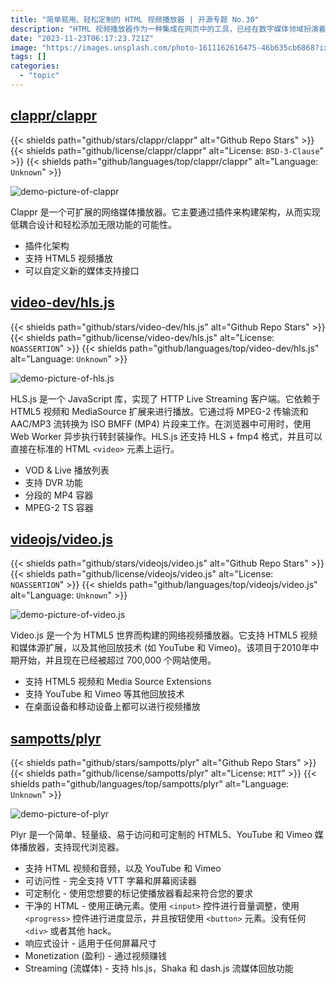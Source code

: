 ```yaml
---
title: "简单易用、轻松定制的 HTML 视频播放器 | 开源专题 No.30"
description: "HTML 视频播放器作为一种集成在网页中的工具，已经在数字媒体领域扮演着举足轻重的角色。它们不仅使得视频内容的传播和观看更加便捷，也提供了更多样化的信息呈现方式。HTML 视频播放器通过支持多种格式和编解码器，确保了视频的高质量播放和流畅体验。同时，其良好的兼容性和可访问性使得视频内容能够在各种设备和平台上无缝展示。随着技术的不断发展，我们可以期待HTML视频播放器进一步创新，为用户带来更加出色的观看体验，并推动在线视频行业的进一步发展。"
date: "2023-11-23T06:17:23.721Z"
image: "https://images.unsplash.com/photo-1611162616475-46b635cb6868?ixid=M3w0NjYxMjd8MHwxfGFsbHx8fHx8fHx8fDE2OTMyMDIyMTV8&ixlib=rb-4.0.3"
tags: []
categories:
  - "topic"
---
```


## [clappr/clappr](https://github.com/clappr/clappr)

{{< shields path="github/stars/clappr/clappr" alt="Github Repo Stars" >}} {{< shields path="github/license/clappr/clappr" alt="License: `BSD-3-Clause`" >}} {{< shields path="github/languages/top/clappr/clappr" alt="Language: `Unknown`" >}}

![demo-picture-of-clappr](https://picgo-daily.oss-cn-guangzhou.aliyuncs.com/picgo-daily/2023/8283f8fa55ec94dc16866a4ee3e02d4e.png)

Clappr 是一个可扩展的网络媒体播放器。它主要通过插件来构建架构，从而实现低耦合设计和轻松添加无限功能的可能性。

- 插件化架构
- 支持 HTML5 视频播放
- 可以自定义新的媒体支持接口

## [video-dev/hls.js](https://github.com/video-dev/hls.js)

{{< shields path="github/stars/video-dev/hls.js" alt="Github Repo Stars" >}} {{< shields path="github/license/video-dev/hls.js" alt="License: `NOASSERTION`" >}} {{< shields path="github/languages/top/video-dev/hls.js" alt="Language: `Unknown`" >}}

![demo-picture-of-hls.js](https://picgo-daily.oss-cn-guangzhou.aliyuncs.com/picgo-daily/2023/1e37bcbdfca330052387932438c760dd.png)

HLS.js 是一个 JavaScript 库，实现了 HTTP Live Streaming 客户端。它依赖于 HTML5 视频和 MediaSource 扩展来进行播放。它通过将 MPEG-2 传输流和 AAC/MP3 流转换为 ISO BMFF (MP4) 片段来工作。在浏览器中可用时，使用 Web Worker 异步执行转封装操作。HLS.js 还支持 HLS + fmp4 格式，并且可以直接在标准的 HTML `<video>` 元素上运行。

- VOD & Live 播放列表
- 支持 DVR 功能
- 分段的 MP4 容器
- MPEG-2 TS 容器
  
## [videojs/video.js](https://github.com/videojs/video.js)

{{< shields path="github/stars/videojs/video.js" alt="Github Repo Stars" >}} {{< shields path="github/license/videojs/video.js" alt="License: `NOASSERTION`" >}} {{< shields path="github/languages/top/videojs/video.js" alt="Language: `Unknown`" >}}

![demo-picture-of-video.js](https://picgo-daily.oss-cn-guangzhou.aliyuncs.com/picgo-daily/2023/42bfe7aba786cc1db91a02ec902812cc.png)

Video.js 是一个为 HTML5 世界而构建的网络视频播放器。它支持 HTML5 视频和媒体源扩展，以及其他回放技术 (如 YouTube 和 Vimeo)。该项目于2010年中期开始，并且现在已经被超过 700,000 个网站使用。

- 支持 HTML5 视频和 Media Source Extensions
- 支持 YouTube 和 Vimeo 等其他回放技术
- 在桌面设备和移动设备上都可以进行视频播放
  
## [sampotts/plyr](https://github.com/sampotts/plyr)

{{< shields path="github/stars/sampotts/plyr" alt="Github Repo Stars" >}} {{< shields path="github/license/sampotts/plyr" alt="License: `MIT`" >}} {{< shields path="github/languages/top/sampotts/plyr" alt="Language: `Unknown`" >}}

![demo-picture-of-plyr](https://picgo-daily.oss-cn-guangzhou.aliyuncs.com/picgo-daily/2023/cafd81eaade6899e2358ddf3e3e8ecf8.png)

Plyr 是一个简单、轻量级、易于访问和可定制的 HTML5、YouTube 和 Vimeo 媒体播放器，支持现代浏览器。

- 支持 HTML 视频和音频，以及 YouTube 和 Vimeo
- 可访问性 - 完全支持 VTT 字幕和屏幕阅读器
- 可定制化 - 使用您想要的标记使播放器看起来符合您的要求
- 干净的 HTML - 使用正确元素。使用 `<input>` 控件进行音量调整，使用 `<progress>` 控件进行进度显示，并且按钮使用 `<button>` 元素。没有任何 `<div>` 或者其他 hack。
- 响应式设计 - 适用于任何屏幕尺寸
- Monetization (盈利) - 通过视频赚钱
- Streaming (流媒体) - 支持 hls.js，Shaka 和 dash.js 流媒体回放功能
  